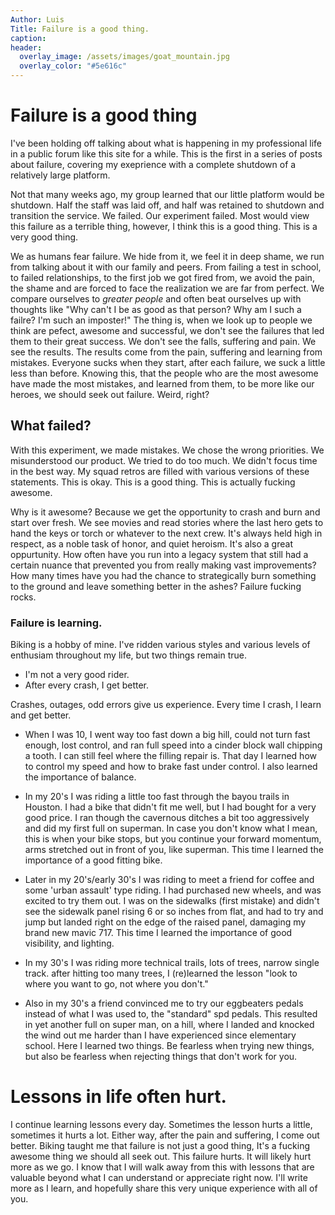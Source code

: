 ```yaml
---
Author: Luis
Title: Failure is a good thing.
caption:   
header:
  overlay_image: /assets/images/goat_mountain.jpg
  overlay_color: "#5e616c"
---
```


# Failure is a good thing


I've been holding off talking about what is happening in my professional life in a public forum like this site for a while. This is the first in a series of posts about failure, covering my exeprience with a complete shutdown of a relatively large platform.

Not that many weeks ago, my group learned that our little platform would be shutdown. Half the staff was laid off, and half was retained to shutdown and transition the service. We failed. Our experiment failed. Most would view this failure as a terrible thing, however, I think this is a good thing. This is a very good thing.

We as humans fear failure. We hide from it, we feel it in deep shame, we run from talking about it with our family and peers. From failing a test in school, to failed relationships, to the first job we got fired from, we avoid the pain, the shame and are forced to face the realization we are far from perfect. We compare ourselves to *greater people* and often beat ourselves up with thoughts like "Why can't I be as good as that person? Why am I such a failre? I'm such an imposter!"  The thing is, when we look up to people we think are pefect, awesome and successful, we don't see the failures that led them to their  great success. We don't see the falls, suffering and pain. We see the results. The results come from the pain, suffering and learning from mistakes. Everyone sucks when they start, after each failure, we suck a little less than before. Knowing this, that the people who are the most awesome have made the most mistakes, and learned from them, to be more like our heroes, we should seek out failure. Weird, right?

## What failed?
With this experiment, we made mistakes. We chose the wrong priorities. We misunderstood our product. We tried to do too much. We didn't focus time in the best way. My squad retros are filled with various versions of these statements. This is okay. This is a good thing. This is actually fucking awesome.

Why is it awesome? Because we get the opportunity to crash and burn and start over fresh. We see movies and read stories where the last hero gets to hand the keys or torch or whatever to the next crew. It's always held high in respect, as a noble task of honor, and quiet heroism. It's also a great oppurtunity.  How often have you run into a legacy system that still had a certain nuance that prevented you from really making vast improvements? How many times have you had the chance to strategically burn something to the ground and leave something better in the ashes? Failure fucking rocks.

### Failure is learning.
Biking is a hobby of mine. I've ridden various styles and various levels of enthusiam throughout my life, but two things remain true.
* I'm not a very good rider.
* After every crash, I get better.

Crashes, outages, odd errors give us experience. Every time I crash, I learn and get better.

* When I was 10, I went way too fast down a big hill, could not turn fast enough, lost control, and ran full speed into a cinder block wall chipping a tooth. I can still feel where the filling repair is. That day I learned how to control my speed and how to brake fast under control. I also learned the importance of balance.

* In my 20's I was riding a little too fast through the bayou trails in Houston. I had a bike that didn't fit me well, but I had bought for a very good price. I ran though the cavernous ditches a bit too aggressively and did my first full on superman. In case you don't know what I mean, this is when your bike stops, but you continue your forward momentum, arms stretched out in front of you, like superman. This time I learned the importance of a good fitting bike.

* Later in my 20's/early 30's I was riding to meet a friend for coffee and some 'urban assault' type riding. I had purchased new wheels, and was excited to try them out. I was on the sidewalks (first mistake) and didn't see the sidewalk panel rising 6 or so inches from flat, and had to try and jump but landed right on the edge of the raised panel, damaging my brand new mavic 717. This time I learned the importance of good visibility, and lighting.

* In my 30's I was riding more technical trails, lots of trees, narrow single track. after hitting too many trees, I (re)learned the lesson "look to where you want to go, not where you don't."

* Also in my 30's a friend convinced me to try our eggbeaters pedals instead of what I was used to, the "standard" spd pedals. This resulted in yet another full on super man, on a hill, where I landed and knocked the wind out me harder than I have experienced since elementary school. Here I learned two things. Be fearless when trying new things, but also be fearless when rejecting things that don't work for you.

# Lessons in life often hurt.

I continue learning lessons every day. Sometimes the lesson hurts a little, sometimes it hurts a lot. Either way, after the pain and suffering, I come out better. Biking taught me that failure is not just a good thing, It's a fucking awesome thing we should all seek out. This failure hurts. It will likely hurt more as we go. I know that I will walk away from this with lessons that are valuable beyond what I can understand or appreciate right now. I'll write more as I learn, and hopefully share this very unique experience with all of you.
